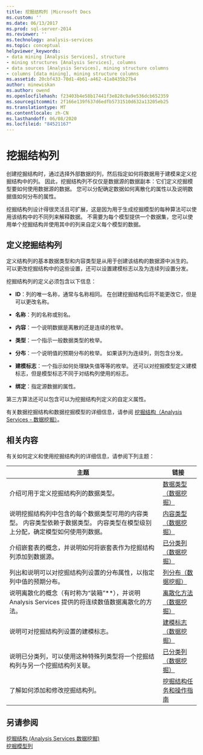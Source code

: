 ```yaml
---
title: 挖掘结构列 |Microsoft Docs
ms.custom: ''
ms.date: 06/13/2017
ms.prod: sql-server-2014
ms.reviewer: ''
ms.technology: analysis-services
ms.topic: conceptual
helpviewer_keywords:
- data mining [Analysis Services], structure
- mining structures [Analysis Services], columns
- data sources [Analysis Services], mining structure columns
- columns [data mining], mining structure columns
ms.assetid: 20cbf433-70d1-4b61-a462-41a8435b27b4
author: minewiskan
ms.author: owend
ms.openlocfilehash: f23403b4e58b17441f3e828c9a9e536dcb652359
ms.sourcegitcommit: 2f166e139f637d6edfb5731510d632a13205eb25
ms.translationtype: MT
ms.contentlocale: zh-CN
ms.lasthandoff: 06/08/2020
ms.locfileid: "84521167"
---
```

# <a name="mining-structure-columns"></a>挖掘结构列
  创建挖掘结构时，通过选择外部数据的列，然后指定如何将数据用于建模来定义挖掘结构中的列。 因此，挖掘结构列不仅仅是数据源的数据副本：它们定义挖掘模型要如何使用数据源的数据。 您可以分配确定数据如何离散化的属性以及说明数据值如何分布的属性。  
  
 挖掘结构列设计得很灵活且可扩展，这是因为用于生成挖掘模型的每种算法可以使用该结构中的不同列来解释数据。 不需要为每个模型提供一个数据集，您可以使用单个挖掘结构并使用其中的列来自定义每个模型的数据。  
  
## <a name="defining-mining-structure-columns"></a>定义挖掘结构列  
 定义结构列的基本数据类型和内容类型是从用于创建该结构的数据源中派生的。 可以更改挖掘结构中的这些设置，还可以设置建模标志以及为连续列设置分发。  
  
 挖掘结构列的定义必须包含以下信息：  
  
-   **ID**：列的唯一名称，通常与名称相同。 在创建挖掘结构后将不能更改它，但是可以更改名称。  
  
-   **名称**：列的名称或别名。  
  
-   **内容**：一个说明数据是离散的还是连续的枚举。  
  
-   **类型**：一个指示一般数据类型的枚举。  
  
-   **分布**：一个说明值的预期分布的枚举。 如果该列为连续列，则包含分发。  
  
-   **建模标志**：一个指示如何处理缺失值等等的枚举。 还可以对挖掘模型定义建模标志，但是模型标志不同于对结构列使用的标志。  
  
-   **绑定**：指定源数据的属性。  
  
 第三方算法还可以包含可以为挖掘结构列定义的自定义属性。  
  
 有关数据挖掘结构和数据挖掘模型的详细信息，请参阅 [挖掘结构（Analysis Services - 数据挖掘）](mining-structures-analysis-services-data-mining.md)。  
  
## <a name="related-content"></a>相关内容  
 有关如何定义和使用挖掘结构列的详细信息，请参阅下列主题：  
  
|主题|链接|  
|-----------|-----------|  
|介绍可用于定义挖掘结构列的数据类型。|[数据类型（数据挖掘）](data-types-data-mining.md)|  
|说明挖掘结构列中包含的每个数据类型可用的内容类型。 内容类型依赖于数据类型。 内容类型在模型级别上分配，确定模型如何使用列数据。|[内容类型（数据挖掘）](content-types-data-mining.md)|  
|介绍嵌套表的概念，并说明如何将嵌套表作为挖掘结构列添加到数据源。|[已分类列（数据挖掘）](classified-columns-data-mining.md)|  
|列出和说明可以对挖掘结构列设置的分布属性，以指定列中值的预期分布。|[列分布（数据挖掘）](column-distributions-data-mining.md)|  
|说明离散化的概念（有时称为“装箱”**），并说明 Analysis Services 提供的将连续数值数据离散化的方法。|[离散化方法（数据挖掘）](discretization-methods-data-mining.md)|  
|说明可对挖掘结构列设置的建模标志。|[建模标志（数据挖掘）](modeling-flags-data-mining.md)|  
|说明已分类列，可以使用这种特殊列类型将一个挖掘结构列与另一个挖掘结构列关联。|[已分类列（数据挖掘）](classified-columns-data-mining.md)|  
|了解如何添加和修改挖掘结构列。|[挖掘结构任务和操作指南](mining-structure-tasks-and-how-tos.md)|  
  
## <a name="see-also"></a>另请参阅  
 [挖掘结构 &#40;Analysis Services 数据挖掘&#41;](mining-structures-analysis-services-data-mining.md)   
 [挖掘模型列](mining-model-columns.md)  
  
  
